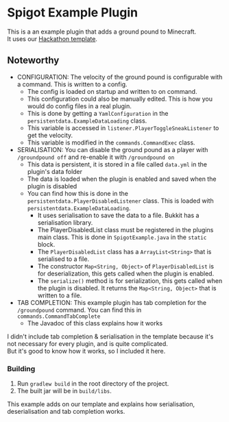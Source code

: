 # Spigot Example Plugin
This is a an example plugin that adds a ground pound to Minecraft.  
It uses our [Hackathon template](https://github.com/queercoded-dev/spigot-plugin-template).  

## Noteworthy
- CONFIGURATION: The velocity of the ground pound is configurable with a command. This is written to a config.
  - The config is loaded on startup and written to on command.
  - This configuration could also be manually edited. This is how you would do config files in a real plugin.
  - This is done by getting a `YamlConfiguration` in the `persistentdata.ExampleDataLoading` class.
  - This variable is accessed in `listener.PlayerToggleSneakListener` to get the velocity.
  - This variable is modified in the `commands.CommandExec` class.
- SERIALISATION: You can disable the ground pound as a player with `/groundpound off` and re-enable it with `/groundpound on`
  - This data is persistent, it is stored in a file called `data.yml` in the plugin's data folder
  - The data is loaded when the plugin is enabled and saved when the plugin is disabled
  - You can find how this is done in the `persistentdata.PlayerDisabledListener` class. This is loaded with `persistentdata.ExampleDataLoading`.  
    - It uses serialisation to save the data to a file. Bukkit has a serialisation library.  
    - The PlayerDisabledList class must be registered in the plugins main class. This is done in `SpigotExample.java` in the `static` block.  
    - The `PlayerDisabledList` class has a `ArrayList<String>` that is serialised to a file.
    - The constructor `Map<String, Object>` of `PlayerDisabledList` is for deserialization, this gets called when the plugin is enabled.
    - The `serialize()` method is for serialization, this gets called when the plugin is disabled. It returns the `Map<String, Object>` that is written to a file.
- TAB COMPLETION: This example plugin has tab completion for the `/groundpound` command. You can find this in `commands.CommandTabComplete`
  - The Javadoc of this class explains how it works

I didn't include tab completion & serialisation in the template because it's not necessary for every plugin, and is quite complicated.  
But it's good to know how it works, so I included it here.  

### Building
1. Run `gradlew build` in the root directory of the project.
2. The built jar will be in `build/libs`.

This example adds on our template and explains how serialisation, deserialisation and tab completion works.  